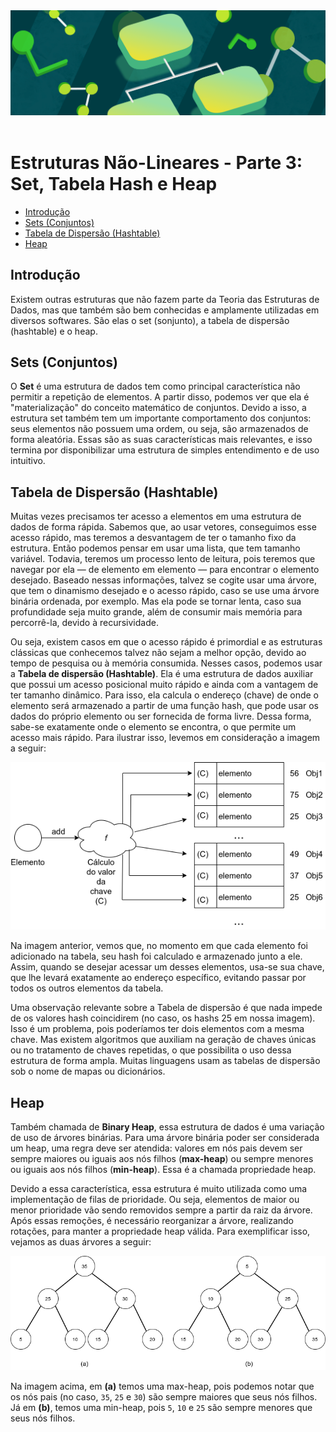 <div align="center">
  <a href="https://github.com/joseferreira-dev/my-study-notes/tree/main/estruturas-de-dados"><img src="../../banner-ed.png"></a>
</div>
<br>

# Estruturas Não-Lineares - Parte 3: Set, Tabela Hash e Heap

- [Introdução](#introdução)
- [Sets (Conjuntos)](#sets-conjuntos)
- [Tabela de Dispersão (Hashtable)](#tabela-de-dispersão-hashtable)
- [Heap](#heap)

## Introdução

Existem outras estruturas que não fazem parte da Teoria das Estruturas de Dados, mas que também são bem conhecidas e amplamente utilizadas em diversos softwares. São elas o set (sonjunto), a tabela de dispersão (hashtable) e o heap.

## Sets (Conjuntos)

O **Set** é uma estrutura de dados tem como principal característica não permitir a repetição de elementos. A partir disso, podemos ver que ela é "materialização" do conceito matemático de conjuntos. Devido a isso, a estrutura set também tem um importante comportamento dos conjuntos: seus elementos não possuem uma ordem, ou seja, são armazenados de forma aleatória. Essas são as suas características mais relevantes, e isso termina por disponibilizar uma estrutura de simples entendimento e de uso intuitivo.

## Tabela de Dispersão (Hashtable)

Muitas vezes precisamos ter acesso a elementos em uma estrutura de dados de forma rápida. Sabemos que, ao usar vetores, conseguimos esse acesso rápido, mas teremos a desvantagem de ter o tamanho fixo da estrutura. Então podemos pensar em usar uma lista, que tem tamanho variável. Todavia, teremos um processo lento de leitura, pois teremos que navegar por ela — de elemento em elemento — para encontrar o elemento desejado. Baseado nessas informações, talvez se cogite usar uma árvore, que tem o dinamismo desejado e o acesso rápido, caso se use uma árvore binária ordenada, por exemplo. Mas ela pode se tornar lenta, caso sua profundidade seja muito grande, além de consumir mais memória para percorrê-la, devido à recursividade.

Ou seja, existem casos em que o acesso rápido é primordial e as estruturas clássicas que conhecemos talvez não sejam a melhor opção, devido ao tempo de pesquisa ou à memória consumida. Nesses casos, podemos usar a **Tabela de dispersão (Hashtable)**. Ela é uma estrutura de dados auxiliar que possui um acesso posicional muito rápido e ainda com a vantagem de ter tamanho dinâmico. Para isso, ela calcula o endereço (chave) de onde o elemento será armazenado a partir de uma função hash, que pode usar os dados do próprio elemento ou ser fornecida de forma livre. Dessa forma, sabe-se exatamente onde o elemento se encontra, o que permite um acesso mais rápido. Para ilustrar isso, levemos em consideração a imagem a seguir:

<div align="center">
  <img width="560px" src="01-hashtable.png">
</div>

Na imagem anterior, vemos que, no momento em que cada elemento foi adicionado na tabela, seu hash foi calculado e armazenado junto a ele. Assim, quando se desejar acessar um desses elementos, usa-se sua chave, que lhe levará exatamente ao endereço específico, evitando passar por todos os outros elementos da tabela. 

Uma observação relevante sobre a Tabela de dispersão é que nada impede de os valores hash coincidirem (no caso, os hashs 25 em nossa imagem). Isso é um problema, pois poderíamos ter dois elementos com a mesma chave. Mas existem algoritmos que auxiliam na geração de chaves únicas ou no tratamento de chaves repetidas, o que possibilita o uso dessa estrutura de forma ampla. Muitas linguagens usam as tabelas de dispersão sob o nome de mapas ou dicionários.

## Heap

Também chamada de **Binary Heap**, essa estrutura de dados é uma variação de uso de árvores binárias. Para uma árvore binária poder ser considerada um heap, uma regra deve ser atendida: valores em nós pais devem ser sempre maiores ou iguais aos nós filhos (**max-heap**) ou sempre menores ou iguais aos nós filhos (**min-heap**). Essa é a chamada propriedade heap.

Devido a essa característica, essa estrutura é muito utilizada como uma implementação de filas de prioridade. Ou seja, elementos de maior ou menor prioridade vão sendo removidos sempre a partir da raiz da árvore. Após essas remoções, é necessário reorganizar a árvore, realizando rotações, para manter a propriedade heap válida. Para exemplificar isso, vejamos as duas árvores a seguir:

<div align="center">
  <img width="720px" src="02-heap.png">
</div>

Na imagem acima, em **(a)** temos uma max-heap, pois podemos notar que os nós pais (no caso, `35`, `25` e `30`) são sempre maiores que seus nós filhos. Já em **(b)**, temos uma min-heap, pois `5`, `10` e `25` são sempre menores que seus nós filhos.
